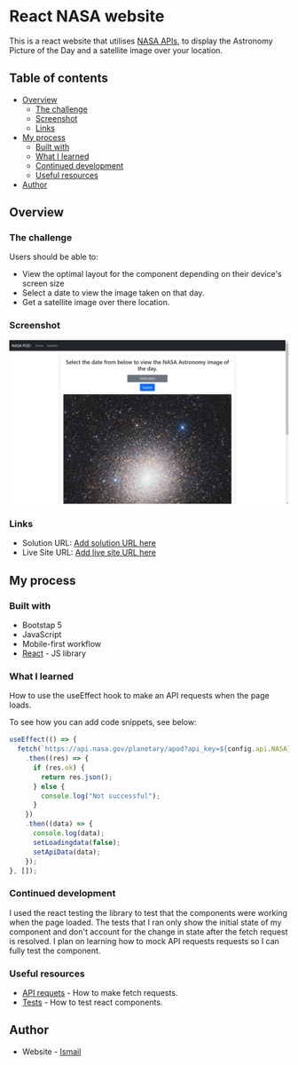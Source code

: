 # React NASA website

This is a react website that utilises [NASA APIs](https://api.nasa.gov/), to display the Astronomy Picture of the Day and a satellite image over your location.

## Table of contents

- [Overview](#overview)
  - [The challenge](#the-challenge)
  - [Screenshot](#screenshot)
  - [Links](#links)
- [My process](#my-process)
  - [Built with](#built-with)
  - [What I learned](#what-i-learned)
  - [Continued development](#continued-development)
  - [Useful resources](#useful-resources)
- [Author](#author)

## Overview

### The challenge

Users should be able to:

- View the optimal layout for the component depending on their device's screen size
- Select a date to view the image taken on that day.
- Get a satellite image over there location.

### Screenshot

![](./screenshot.jpg)

### Links

- Solution URL: [Add solution URL here](https://github.com/Ishi1834/react-nasa-app)
- Live Site URL: [Add live site URL here](https://ishi1834.github.io/react-nasa-app)

## My process

### Built with

- Bootstap 5
- JavaScript
- Mobile-first workflow
- [React](https://reactjs.org/) - JS library

### What I learned

How to use the useEffect hook to make an API requests when the page loads.

To see how you can add code snippets, see below:

```js
useEffect(() => {
  fetch(`https://api.nasa.gov/planetary/apod?api_key=${config.api.NASA}`)
    .then((res) => {
      if (res.ok) {
        return res.json();
      } else {
        console.log("Not successful");
      }
    })
    .then((data) => {
      console.log(data);
      setLoadingdata(false);
      setApiData(data);
    });
}, []);
```

### Continued development

I used the react testing the library to test that the components were working when the page loaded. The tests that I ran only show the initial state of my component and don't account for the change in state after the fetch request is resolved. I plan on learning how to mock API requests requests so I can fully test the component.

### Useful resources

- [API requets](https://www.youtube.com/watch?v=cuEtnrL9-H0) - How to make fetch requests.
- [Tests](https://www.youtube.com/watch?v=GLSSRtnNY0g) - How to test react components.

## Author

- Website - [Ismail](https://ismail-dev-portfolio.herokuapp.com/)
